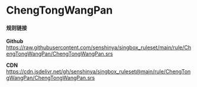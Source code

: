 # ChengTongWangPan

#### 规则链接

**Github**
https://raw.githubusercontent.com/senshinya/singbox_ruleset/main/rule/ChengTongWangPan/ChengTongWangPan.srs

**CDN**
https://cdn.jsdelivr.net/gh/senshinya/singbox_ruleset@main/rule/ChengTongWangPan/ChengTongWangPan.srs